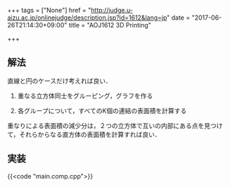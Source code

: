 +++
tags = ["None"]
href = "http://judge.u-aizu.ac.jp/onlinejudge/description.jsp?id=1612&lang=jp"
date = "2017-06-26T21:14:30+09:00"
title = "AOJ1612 3D Printing"

+++

<!--more-->

## 解法

直線と円のケースだけ考えれば良い．

1. 重なる立方体同士をグルーピング，グラフを作る

2. 各グループについて，すべてのK個の連結の表面積を計算する

重なりによる表面積の減少分は，２つの立方体で互いの内部にある点を見つけて，それらからなる直方体の表面積を計算すれば良い．

## 実装

{{<code "main.comp.cpp">}}